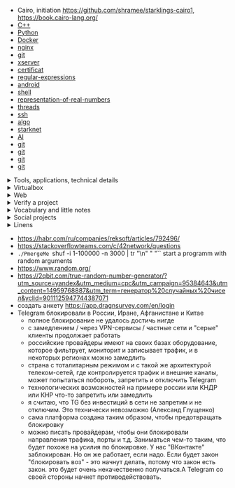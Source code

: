 * Cairo, initiation https://github.com/shramee/starklings-cairo1, https://book.cairo-lang.org/
* [C++](https://github.com/akostrik/CPP_modules_42)
* [Python](https://github.com/akostrik/Python-for-Data-Science)
* [Docker](https://github.com/akostrik/general-culture/blob/main/docker.md)
* [nginx](https://github.com/akostrik/general-culture/blob/main/nginx.md)
* [git](https://github.com/akostrik/general-culture/blob/main/git.md)
* [xserver](https://github.com/akostrik/general-culture/blob/main/xserver.md)
* [certificat](https://github.com/akostrik/general-culture/blob/main/certificat.md)
* [regular-expressions](https://github.com/akostrik/general-culture/blob/main/regular-expressions.md)
* [android](https://github.com/akostrik/general-culture/blob/main/android.md)
* [shell](https://github.com/akostrik/general-culture/blob/main/shell.md)
* [representation-of-real-numbers](https://github.com/akostrik/general-culture/blob/main/representation-of-real-numbers.md)
* [threads](https://github.com/akostrik/general-culture/blob/main/threads.md)
* [ssh](https://github.com/akostrik/general-culture/blob/main/ssh.md)
* [algo](https://github.com/akostrik/general-culture/blob/main/algo.md)
* [starknet](https://github.com/akostrik/general-culture/blob/main/git.md)
* [AI](https://github.com/akostrik/general-culture/blob/main/AI.md)
* [git](https://github.com/akostrik/general-culture/blob/main/git.md)
* [git](https://github.com/akostrik/general-culture/blob/main/git.md)
* [git](https://github.com/akostrik/general-culture/blob/main/git.md)
* [git](https://github.com/akostrik/general-culture/blob/main/git.md)
  
<details><summary>Tools, applications, technical details</summary>

* не запускается chrome или brave
`
rm -rf ~/.config/google-chrome/Singleton*
rm -rf ~/.config/BraveSoftware/Brave-Browser/SingletonLock
`
* не запускается vscode: `rm -rf ~/.cache // vscode` 
* редакторы кода: VScode, subl
* VS Code "editor.insertSpaces": true
* https://account.jetbrains.com/licenses  
* на студ компах Докер и веб сервер устанавливать в виртуалку, а саму виртуалку в Sgoinfre (не goinfre, которая привязана к конкретному компу, а Sgoinfre, которая работает на всех станциях и хранит файлы несколько месяцев)
* Practice the exam just like you would in the real exam https://github.com/JCluzet/42_EXAM
</details>

<details><summary>Virtualbox</summary>

* snapshot:
   + Виртуальная машина должна быть выключена
   + virtualbox, меню "снимки"
* backup:
   + сжать большие файлы
   + сохранить файлы где хочешь
   + на школьном маке: создать папку с таким же названием и по тому же пути в goinfre, скачать туда файлы, распаковать, запустить virtualbox (не менять конфигурацию в virtualbox)
   + на другом компе: скачать и разархивировать конфигурацию, virtualbox - Инструменты - зелёный плюсик "Добавить", указав папку с файлом Debian.vbox и прочими файлами
* `.vdi` file has
   + a pre-header: signatures and a format version mark, it exists as a sanity check to determine that the file is really in VDI format, and is not some random file renamed to a .vdi extension
   + the real header
   + data
* Error
```
"Could not open the medium '/mnt/nfs/homes/akostrik/sgoinfre/Inception/Inception.vdi'.
VDI: error reading pre-header in '/mnt/nfs/homes/akostrik/sgoinfre/Inception/Inception.vdi' (VERR_IS_A_DIRECTORY).
VD: error VERR_VD_VDI_INVALID_HEADER opening image file '/mnt/nfs/homes/akostrik/sgoinfre/Inception/Inception.vdi' (VERR_VD_VDI_INVALID_HEADER).
Result Code: 
NS_ERROR_FAILURE (0x80004005)
Component: 
MediumWrap
Interface: 
IMedium {ad47ad09-787b-44ab-b343-a082a3f2dfb1}" 
```
   + Install HxD Hex Editor to open .vdi file as streams of bytes (http://download.cnet.com/HxD-Hex-Editor ... tag=button)
   + pre-header = the first 72 bytes (http://forums.virtualbox.org/viewtopic.php?t=52)
   + create a new vm `test.vdi` with all default options
   + Open `test.vdi` and copy its first 72 bytes
   + overwrite them in the invalid vdi file that you want to fix
   + reboot your vm using the modified vdi

</details>

<details><summary>Web</summary>

# Web
* Смена локального домена: сменить алиас нашего локального домена (127.0.0.1) на something.42.fr
  + `/etc/hosts`

</details>


<details><summary>Verify a project</summary>

   + условие
   + evaluation
   + valgrind
   + warnings 
   + каждая операция - а что, если не пройдёт
   + аргументы, вводимые данные
      - INT_MAX
      - 0
      - "\0"
      - ""0
      - NULL
      - EOF
      - BUFSIZE > 0
      - "-3"
      - "03" "0"
      - --3
      - "-"
      - "21474833649"
      - 2 5 6 + 3
      - 2\ a\
      - "2 5 6+3"
      - "" ""
      - "+" "++"
      - буквы вместо чисел
      - echo "*22" | ./a.out
   + valgrind, особенно для ошибок
   + norminette в тч libft
   + header vscode ctrl alt H, vim fn+F1, Emacs ctrl + c -> ctrl + h
   + libft не подмодуль
   + убрать запрещённые функции (в т.ч. printf) в т.ч. из libft
   + удалить gitignore, mlx, чекеры, libft/readme, скрытые файлы
   + -Wall -Wextra -Werror
   + клонировать и проверить 
</details>

<details><summary>Vocabulary and little notes</summary>

* snapshot: the state of a system at a particular point in time
* GCC = GNU Compiler Collection: a compiler supporting various programming languages, hardware architectures and operating systems
* multimedia framework
   + для работы с аудио- и видеоданными
    + ядро мультимедийных приложений
    + состоит из системы плагинов (кодеков, фильтров, (де)мультиплексаторов, вывода на экран, работы с файлами и т. п.), которые можно соединить для конвейерной обработки аудио/видео потока
    + плагины Windows
        - Audio Compression Manager (ACM)
        - DirectShow — (1996) (до 1997 г. назывался Active Movie)
        - DirectX Media Objects (DMOs)
        - Media Foundation — (2007) (начиная с Windows Vista)
        - QuickTime
        - Video for Windows (VfW) — (1992)
        - Windows Media
    + плагины Mac OS X
        - QuickTime
    + плагины Linux и платформенно-независимые с открытым кодом
        - FFmpeg
        - GStreamer
        - Helix DNA
        - Phonon
        - xine
        - Media Lovin' Toolkit, `.mlt`, набор средств для приложений, работающих с видео потоками, основа систем нелинейного монтажа Kdenlive, Flowblade, OpenShot, Shotcut
        - libVLC
    + плагины Проприетарные кроссплатформенные
        - Adobe Director
        - Adobe Flash
        - Java Media Framework (JMF)
        - Microsoft Silverlight
* `mkcert` генерация самоподписного сертификата, как правило используются для локальной разработки
* **cgroups**  a Linux kernel feature that limits, accounts for, and isolates the CPU, memory, disk I/O, etc usage of a collection of processes  
**Docker Engine** software that hosts the containers  
**REST** (representational state transfer) = a software architectural style
* guides the design and development of the architecture for the World Wide Web
* defines a set of constraints for how the architecture of a distributed, Internet-scale hypermedia system, such as the Web, should behave
* emphasises uniform interfaces, independent deployment of components, the scalability of interactions between them, and creating a layered architecture to promote caching to reduce user-perceived latency, enforce security, and encapsulate legacy systems
* provides stateless, reliable web-based applications

**Alpine**
* Легковесная система
* легковесный apk вместо привычного apt
* нет полноценного bash, вместо него sh
* [свой набор репозиториев](https://pkgs.alpinelinux.org/packages "список пакетов alpine").
   
**Linux kernel namespaces**
* partitions kernel resources such that one set of processes sees one set of resources while another set of processes sees a different set of resources
* the same namespace for a set of resources and processes, but those namespaces refer to distinct resources ((process IDs, host-names, user IDs, file names, some names associated with network access, and Inter-process communication)
* resources may exist in multiple spaces 
* are a fundamental aspect of containers in Linux
* Linux system starts out with a single namespace of each type, used by all processes, then processes create additional namespaces and join different namespaces
* изоляция групп процессов друг от друга
* в Linux шесть стандартных пространств имён: mnt, IPC, net, usr, pid, uts
* у каждого контейнера своё пространство имён и процессы, запущенные внутри этого пространства имён, контейнер не имеет доступа к чему-либо снаружи его пространства имён

**`init`**
* /sbin/init the first process started during booting of the OS by the kernel
* continues running until the system is shut down
* is a daemon
* is the direct or indirect ancestor of all other processes
* automatically adopts all orphaned processes
* PID 1
* загружает систему: запускаются стартовые сценарии, которые выполняют проверку и монтирование файловых систем, запуск необходимых демонов, настройку ядра (в том числе загрузку модулей ядра согласно установленному оборудованию, настройку IP-адресов, таблиц маршрутизации, ...), запуск графической оболочки
* основная информация для загрузки в /etc/inittab
* is in /sbin/init
* the system executes scripts /etc/rc.d directory
* **systemd** that includes an init daemon, with concurrent starting of services, service manager, ..., replaces `init` from 2019
     
**Daemon**
* strict def: its parent process terminates and the daemon is assigned `init` as its parent process and has no controlling terminal
* general def: any background process
* is not under the direct control of an interactive user
* is created either by a process forking a child and then immediately exiting, thus causing `init` to adopt the child, or by `init` directly => the parent (shell or `init`) receives exit notification
* the system often starts daemons at boot time that will respond to network requests, hardware activity, ...
* the process names of a daemon end with the letter d
* Ex: syslogd is a daemon that implements system logging facility, sshd is a daemon that serves incoming SSH connections, cron
* detaches from the invoking session
* dissociates from the controlling tty
* creates a new session and becoming the session leader of that session
* becoming a process group leader
* sets the root directory (/) as the current working directory => does not keep any directory in use that may be on a mounted file system
* changes the umask to 0 to allow open(), creat(), and other operating system calls to provide their own permission masks and not to depend on the umask of the caller
* redirects stdin, stdout, stderr to /dev/null or a logfile
* closes all the other file descriptors inherited from the parent process

</details>

<details><summary>Social projects</summary>

https://shtab.navalny.com/  
https://www.patreon.com/shtab_navalny  

</details>

<details><summary>Linens</summary>

# Linens
* [The On-Line Encyclopedia of Integer Sequences (OEIS)](https://oeis.org/)
* [42 peer finder](https://find-peers.codam.nl/Paris)
* 42 https://42evaluators.com/rncp/
* https://meta.intra.42.fr/issues/new?tag_names[]=Pedagogy
* [42 evals CVb3d2023](https://rphlr.github.io/42-Evals/) 
* [42 subjects](https://github.com/rphlr/42-Subjects)
* https://ivan-shamaev.ru/docker-compose-tutorial-container-image-install/  
* 42 https://meta.intra.42.fr/articles/title-level-7
* https://docs.google.com/spreadsheets/d/1aC5gSKkQkffmUdCiBm4GMsitl5r-zMKmD2Gwi1roxYY/edit#gid=2101605241
* discord staff pédago si un claster bruyant
* discord staff gèrent les pcs et les serveurs de l'école, pas les gens
* Pour les SFP: vous déclarez être" en formation" lors de l’actualisation PE, même quand vous êtes en stage
* SFP & GEN Déclaration d'absence https://docs.google.com/forms/d/e/1FAIpQLSc6Rlu-rPcHkW04KNz43AOLBW-B3d1Hkhc-lbfnA5cTq3YwQg/viewform
* https://stackexchange.com/sites
</details>

* https://habr.com/ru/companies/reksoft/articles/792496/ 
* https://stackoverflowteams.com/c/42network/questions
* `./PmergeMe `shuf -i 1-100000 -n 3000 | tr "\n" " "`` start a programm with random arguments
* https://www.random.org/
* https://2qbit.com/true-random-number-generator/?utm_source=yandex&utm_medium=cpc&utm_campaign=95384643&utm_content=14959768887&utm_term=генератор%20случайных%20чисел&yclid=9011125947744387071
* создать анкету https://app.dragnsurvey.com/en/login
* Telegram блокировали в России, Иране, Афганистане и Китае
  + полное блокирование не удалось достичь нигде
  + с замедлением / через VPN-сервисы / частные сети и "серые" клиенты продолжает работать
  + российские провайдеры имеют на своих базах оборудование, которое фильтрует, мониторит и записывает трафик, и в некоторых регионах можно замедлить
  + страна с тоталитарным режимом и с такой же архитектурой телеком-сетей, где контролируется трафик и внешние каналы, может попытаться побороть, запретить и отключить Telegram
  + технологических возможностей на примере россии или КНДР или КНР что-то запретить или замедлить
  + я считаю, что TG без инвестиций в сети не запретим и не отключим. Это технически невозможно (Александ Глущенко)
  + сама платформа создана таким образом, чтобы предотвращать блокировку
  + можно писать провайдерам, чтобы они блокировали направления трафика, порты и т.д. Заниматься чем-то таким, что будет похоже на усилия по блокировке. У нас "ВКонтакте" заблокирован. Но он же работает, если надо. Если будет закон "блокировать воз" - это начнут делать, потому что закон есть закон. это будет очень некачественно получаться.А Telegram со своей стороны начнет противодействовать.
